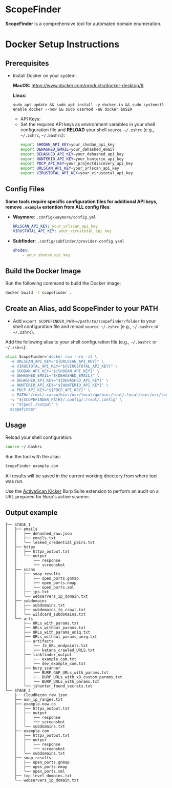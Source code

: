 
# ScopeFinder

**ScopeFinder** is a comprehensive tool for automated domain enumeration.

# Docker Setup Instructions

## Prerequisites
- Install Docker on your system.

  **MacOS:**
  https://www.docker.com/products/docker-desktop/#

  **Linux:**
  ```
  sudo apt update && sudo apt install -y docker.io && sudo systemctl enable docker --now && sudo usermod -aG docker $USER
  ```
  - API Keys:
   - Set the required API keys as environment variables in your shell configuration file and **RELOAD** your shell `source ~/.zshrc` (e.g., `~/.zshrc`, `~/.bashrc`):
     ```bash
     export SHODAN_API_KEY=your_shodan_api_key
     export DEHASHED_EMAIL=your_dehashed_email
     export DEHASHED_API_KEY=your_dehashed_api_key
     export HUNTERIO_API_KEY=your_hunterio_api_key
     export PDCP_API_KEY=your_projectdiscovery_api_key
     export URLSCAN_API_KEY=your_urlscan_api_key
     export VIRUSTOTAL_API_KEY=your_virustotal_api_key
     ```

## Config Files
**Some tools require specific configuration files for additional API keys, remove `.example` extention from ALL config files**:
- **Waymore**: `.config/waymore/config.yml`
  ```yaml
  URLSCAN_API_KEY: your_urlscan_api_key
  VIRUSTOTAL_API_KEY: your_virustotal_api_key
  ```
- **Subfinder**: `.config/subfinder/provider-config.yaml`
  ```yaml
  shodan:
      - your_shodan_api_key
  ```

## Build the Docker Image
Run the following command to build the Docker image:
```bash
docker build -t scopefinder .
```

## Create an Alias, add ScopeFinder to your PATH

- Add `export SCOPEFINDER_PATH=/path/to/scopefinder/folder` to your shell configuration file and reload `source ~/.zshrc` (e.g., `~/.bashrc` or `~/.zshrc`).

Add the following alias to your shell configuration file (e.g., `~/.bashrc` or `~/.zshrc`):
```bash
alias ScopeFinder='docker run --rm -it \
  -e URLSCAN_API_KEY="${URLSCAN_API_KEY}" \
  -e VIRUSTOTAL_API_KEY="${VIRUSTOTAL_API_KEY}" \
  -e SHODAN_API_KEY="${SHODAN_API_KEY}" \
  -e DEHASHED_EMAIL="${DEHASHED_EMAIL}" \
  -e DEHASHED_API_KEY="${DEHASHED_API_KEY}" \
  -e HUNTERIO_API_KEY="${HUNTERIO_API_KEY}" \
  -e PDCP_API_KEY="${PDCP_API_KEY}" \
  -e PATH="/root/.cargo/bin:/usr/local/go/bin:/root/.local/bin:/usr/local/sbin:/usr/local/bin:/usr/sbin:/usr/bin:/sbin:/bin:/root/go/bin:/go/bin" \
  -v "${SCOPEFINDER_PATH}/.config/:/root/.config" \
  -v "$(pwd):/output" \
  scopefinder'
```

## Usage
Reload your shell configuration:
```bash
source ~/.bashrc
```
Run the tool with the alias:
```bash
ScopeFinder example.com
```

All results will be saved in the current working directory from where tool was run.

Use the [ActiveScan Kicker](https://github.com/0xQRx/BurpPlugins/tree/master/ActiveScanKicker) Burp Suite extension to perform an audit on a URL prepared for Burp's active scanner.

## Output example

```
├── STAGE_1
│   ├── emails
│   │   ├── dehashed_raw.json
│   │   ├── emails.txt
│   │   └── leaked_credential_pairs.txt
│   ├── httpx
│   │   ├── httpx_output.txt
│   │   └── output
│   │       ├── response
│   │       └── screenshot
│   ├── scans
│   │   ├── smap_results
│   │   │   ├── open_ports.gnmap
│   │   │   ├── open_ports.nmap
│   │   │   └── open_ports.xml
│   │   ├── ips.txt
│   │   └── webservers_ip_domain.txt
│   ├── subdomains
│   │   ├── subdomains.txt
│   │   ├── subdomains_to_crawl.txt
│   │   └── wildcard_subdomains.txt
│   └── urls
│       ├── URLs_with_params.txt
│       ├── URLs_without_params.txt
│       ├── URLs_with_params_uniq.txt
│       ├── URLs_without_params_uniq.txt
│       ├── artifacts
│       │   ├── JS_URL_endpoints.txt
│       │   ├── katana_crawled_URLS.txt
│       ├── linkfinder_output
│       │   ├── example_com.txt
│       │   └── dev_example_com.txt
│       ├── burp_scanner
│       │   ├── BURP_GAP_URLs_with_params.txt
│       │   ├── BURP_URLs_with_x8_custom_params.txt
│       │   └── BURP_URLs_with_params.txt
│       └── jshunter_found_secrets.txt
└── STAGE_2
    ├── CloudRecon_raw.json
    ├── asn_ip_ranges.txt
    ├── example-new.co
    │   ├── httpx_output.txt
    │   ├── output
    │   │   ├── response
    │   │   └── screenshot
    │   └── subdomains.txt
    ├── example.com
    │   ├── httpx_output.txt
    │   ├── output
    │   │   ├── response
    │   │   └── screenshot
    │   └── subdomains.txt
    ├── smap_results
    │   ├── open_ports.gnmap
    │   ├── open_ports.nmap
    │   └── open_ports.xml
    ├── top_level_domains.txt
    └── webservers_ip_domain.txt
```

